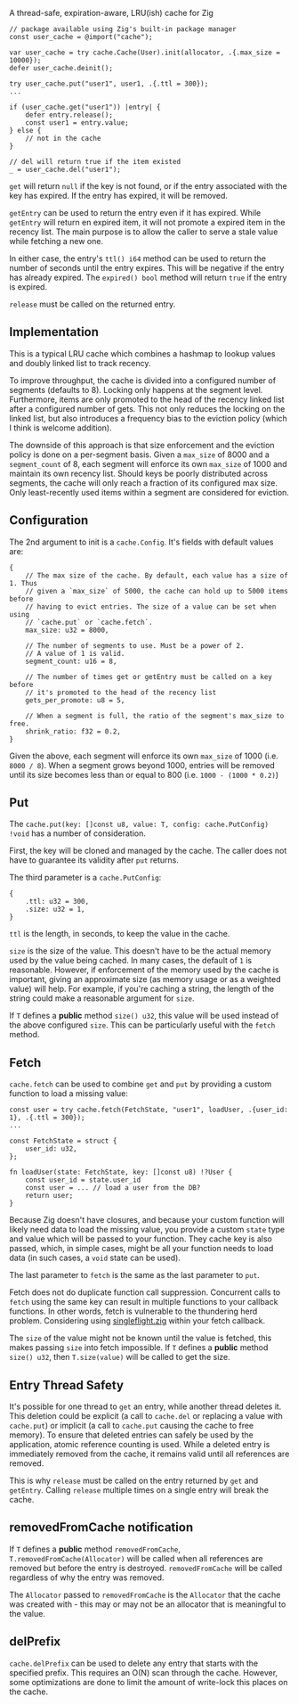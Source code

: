 A thread-safe, expiration-aware, LRU(ish) cache for Zig


```zig
// package available using Zig's built-in package manager
const user_cache = @import("cache");

var user_cache = try cache.Cache(User).init(allocator, .{.max_size = 10000});
defer user_cache.deinit();

try user_cache.put("user1", user1, .{.ttl = 300});
...

if (user_cache.get("user1")) |entry| {
    defer entry.release();
    const user1 = entry.value;
} else {
    // not in the cache
}

// del will return true if the item existed
_ = user_cache.del("user1");
```

`get` will return `null` if the key is not found, or if the entry associated with the key has expired. If the entry has expired, it will be removed.

`getEntry` can be used to return the entry even if it has expired. While `getEntry` will return en expired item, it will not promote a expired item in the recency list. The main purpose is to allow the caller to serve a stale value while fetching a new one.

In either case, the entry's `ttl() i64` method can be used to return the number of seconds until the entry expires. This will be negative if the entry has already expired. The `expired() bool` method will return `true` if the entry is expired.

`release` must be called on the returned entry.

## Implementation
This is a typical LRU cache which combines a hashmap to lookup values and doubly linked list to track recency. 

To improve throughput, the cache is divided into a configured number of segments (defaults to 8). Locking only happens at the segment level. Furthermore, items are only promoted to the head of the recency linked list after a configured number of gets. This not only reduces the locking on the linked list, but also introduces a frequency bias to the eviction policy (which I think is welcome addition).

The downside of this approach is that size enforcement and the eviction policy is done on a per-segment basis. Given a `max_size` of 8000 and a `segment_count` of 8, each segment will enforce its own `max_size` of 1000 and maintain its own recency list. Should keys be poorly distributed across segments, the cache will only reach a fraction of its configured max size. Only least-recently used items within a segment are considered for eviction.

## Configuration
The 2nd argument to init is a `cache.Config`. It's fields with default values are:

```zig
{
    // The max size of the cache. By default, each value has a size of 1. Thus
    // given a `max_size` of 5000, the cache can hold up to 5000 items before
    // having to evict entries. The size of a value can be set when using 
    // `cache.put` or `cache.fetch`.
    max_size: u32 = 8000,

    // The number of segments to use. Must be a power of 2. 
    // A value of 1 is valid.
    segment_count: u16 = 8,

    // The number of times get or getEntry must be called on a key before 
    // it's promoted to the head of the recency list
    gets_per_promote: u8 = 5,

    // When a segment is full, the ratio of the segment's max_size to free.
    shrink_ratio: f32 = 0.2,
}
```
Given the above, each segment will enforce its own `max_size` of 1000 (i.e. `8000 / 8`). When a segment grows beyond 1000, entries will be removed until its size becomes less than or equal to 800 (i.e. `1000 - (1000 * 0.2)`)

## Put
The `cache.put(key: []const u8, value: T, config: cache.PutConfig) !void` has a number of consideration.

First, the key will be cloned and managed by the cache. The caller does not have to guarantee its validity after `put` returns.

The third parameter is a `cache.PutConfig`: 

```zig
{
    .ttl: u32 = 300,
    .size: u32 = 1,
}
```
`ttl` is the length, in seconds, to keep the value in the cache.

`size` is the size of the value. This doesn't have to be the actual memory used by the value being cached. In many cases, the default of `1` is reasonable. However, if enforcement of the memory used by the cache is important, giving an approximate size (as memory usage or as a weighted value) will help. For example, if you're caching a string, the length of the string could make a reasonable argument for `size`. 

If `T` defines a **public** method `size() u32`, this value will be used instead of the above configured `size`. This can be particularly useful with the `fetch` method.


## Fetch
`cache.fetch` can be used to combine `get` and `put` by providing a custom function to load a missing value:

```zig
const user = try cache.fetch(FetchState, "user1", loadUser, .{user_id: 1}, .{.ttl = 300});
...

const FetchState = struct {
    user_id: u32,
};

fn loadUser(state: FetchState, key: []const u8) !?User {
    const user_id = state.user_id
    const user = ... // load a user from the DB?
    return user;
}
```

Because Zig doesn't have closures, and because your custom function will likely need data to load the missing value, you provide a custom `state` type and value which will be passed to your function. They cache key is also passed, which, in simple cases, might be all your function needs to load data (in such cases, a `void` state can be used).

The last parameter to `fetch` is the same as the last parameter to `put`.

Fetch  does not do duplicate function call suppression. Concurrent calls to `fetch` using the same key can result in multiple functions to your callback functions. In other words, fetch is vulnerable to the thundering herd problem. Considering using [singleflight.zig](https://github.com/karlseguin/singleflight.zig) within your fetch callback.

The `size` of the value might not be known until the value is fetched, this makes passing `size` into fetch impossible. If `T` defines a **public** method `size() u32`, then `T.size(value)` will be called to get the size.

## Entry Thread Safety
It's possible for one thread to `get` an entry, while another thread deletes it. This deletion could be explicit (a call to `cache.del` or replacing a value with `cache.put`) or implicit (a call to `cache.put` causing the cache to free memory). To ensure that deleted entries can safely be used by the application, atomic reference counting is used. While a deleted entry is immediately removed from the cache, it remains valid until all references are removed.

This is why `release` must be called on the entry returned by `get` and `getEntry`. Calling `release` multiple times on a single entry will break the cache.

## removedFromCache notification
If `T` defines a **public** method `removedFromCache`, `T.removedFromCache(Allocator)` will be called when all references are removed but before the entry is destroyed. `removedFromCache` will be called regardless of why the entry was removed.

The `Allocator` passed to `removedFromCache` is the `Allocator` that the cache was created with - this may or may not be an allocator that is meaningful to the value.

## delPrefix
`cache.delPrefix` can be used to delete any entry that starts with the specified prefix. This requires an O(N) scan through the cache. However, some optimizations are done to limit the amount of write-lock this places on the cache.
